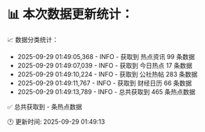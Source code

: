 📊 本次数据更新统计：
==========================

📈 数据分类统计：
- 2025-09-29 01:49:05,368 - INFO - 获取到 热点资讯 99 条数据
- 2025-09-29 01:49:07,039 - INFO - 获取到 今日热点 17 条数据
- 2025-09-29 01:49:10,224 - INFO - 获取到 公社热帖 283 条数据
- 2025-09-29 01:49:11,767 - INFO - 获取到 财经日历 66 条数据
- 2025-09-29 01:49:13,789 - INFO - 总共获取到 465 条热点数据

✅ 总共获取到 - 条热点数据

🕐 更新时间: 2025-09-29 01:49:13
